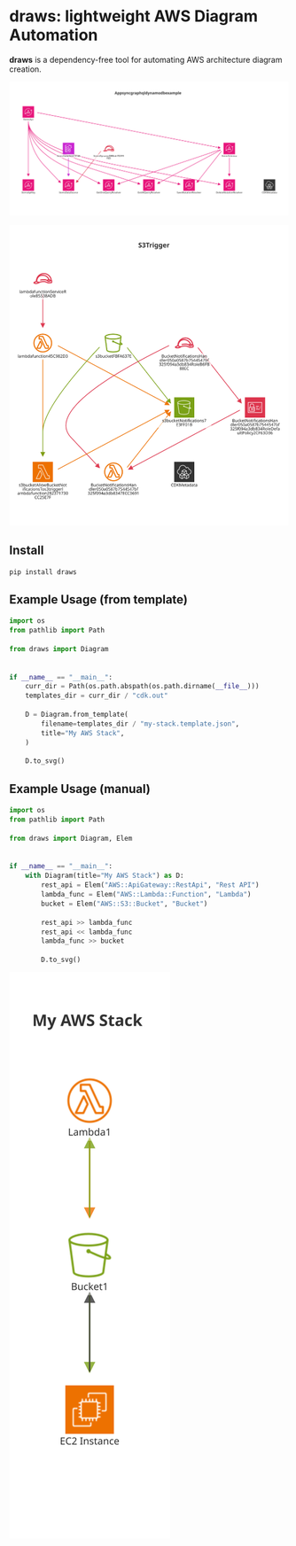 # draws: lightweight AWS Diagram Automation

**draws** is a dependency-free tool for automating AWS architecture diagram creation.

![AppSync GraphQL example AWS architecture diagram](./examples/diagrams/AppSyncGraphQLDynamoDBExample.template.svg)

![S3 Trigger example AWS architecture diagram](./examples/diagrams/s3Trigger.template.svg)

## Install

```bash
pip install draws
```

## Example Usage (from template)

```python
import os
from pathlib import Path

from draws import Diagram


if __name__ == "__main__":
    curr_dir = Path(os.path.abspath(os.path.dirname(__file__)))
    templates_dir = curr_dir / "cdk.out"

    D = Diagram.from_template(
        filename=templates_dir / "my-stack.template.json",
        title="My AWS Stack",
    )

    D.to_svg()
```

## Example Usage (manual)

```python
import os
from pathlib import Path

from draws import Diagram, Elem


if __name__ == "__main__":
    with Diagram(title="My AWS Stack") as D:
        rest_api = Elem("AWS::ApiGateway::RestApi", "Rest API")
        lambda_func = Elem("AWS::Lambda::Function", "Lambda")
        bucket = Elem("AWS::S3::Bucket", "Bucket")

        rest_api >> lambda_func
        rest_api << lambda_func
        lambda_func >> bucket

        D.to_svg()
```

<div style="max-width: 400px">

![Example AWS architecture diagram created manually](./examples/diagrams/manual.svg)

</div>
